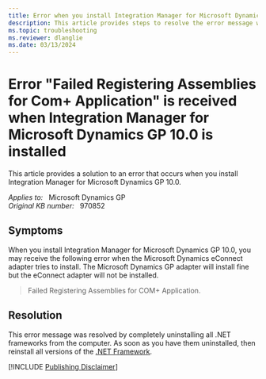 ```yaml
---
title: Error when you install Integration Manager for Microsoft Dynamics GP
description: This article provides steps to resolve the error message when you install Integration Manager for Microsoft Dynamics GP.
ms.topic: troubleshooting
ms.reviewer: dlanglie
ms.date: 03/13/2024
---
```

# Error "Failed Registering Assemblies for Com+ Application" is received when Integration Manager for Microsoft Dynamics GP 10.0 is installed

This article provides a solution to an error that occurs when you install Integration Manager for Microsoft Dynamics GP 10.0.

_Applies to:_ &nbsp; Microsoft Dynamics GP  
_Original KB number:_ &nbsp; 970852

## Symptoms

When you install Integration Manager for Microsoft Dynamics GP 10.0, you may receive the following error when the Microsoft Dynamics eConnect adapter tries to install. The Microsoft Dynamics GP adapter will install fine but the eConnect adapter will not be installed.

> Failed Registering Assemblies for COM+ Application.

## Resolution

This error message was resolved by completely uninstalling all .NET frameworks from the computer. As soon as you have them uninstalled, then reinstall all versions of the [.NET Framework](https://dotnet.microsoft.com/download/dotnet-framework).

[!INCLUDE [Publishing Disclaimer](../../includes/publishing-disclaimer.md)]
